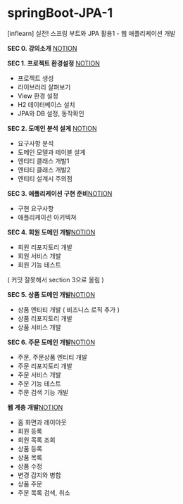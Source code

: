 # springBoot-JPA-1
[inflearn] 실전! 스프링 부트와 JPA 활용1 - 웹 애플리케이션 개발

**SEC 0. 강의소개** [NOTION](https://lucie-ko.notion.site/0-0e8523284ace46738c977adf32c650bc)

**SEC 1. 프로젝트 환경설정** [NOTION](https://lucie-ko.notion.site/1-ffec816ef58344639a2831121fa040b5)

- 프로젝트 생성
- 라이브러리 살펴보기
- View 환경 설정
- H2 데이터베이스 설치
- JPA와 DB 설정, 동작확인

**SEC 2. 도메인 분석 설계** [NOTION](https://lucie-ko.notion.site/2-73203ed5aa54434aa02d681cd01d35a5)

- 요구사항 분석
- 도메인 모델과 테이블 설계
- 엔티티 클래스 개발1
- 엔티티 클래스 개발2
- 엔티티 설계시 주의점

**SEC 3. 애플리케이션 구현 준비**[NOTION](https://lucie-ko.notion.site/3-d688ccdc97d841408e4d3b471387095b)

- 구현 요구사항
- 애플리케이션 아키텍쳐

**SEC 4. 회원 도메인 개발**[NOTION](https://lucie-ko.notion.site/4-fb139d08c0ba4563bf7c3884128e0ace)

- 회원 리포지토리 개발
- 회원 서비스 개발
- 회원 기능 테스트

( 커밋 잘못해서 section 3으로 올림 )

**SEC 5. 상품 도메인 개발**[NOTION](https://lucie-ko.notion.site/5-0e2550a8e83446a3b22dd3a43cb61b72)

- 상품 엔티티 개발 ( 비즈니스 로직 추가 )
- 상품 리포지토리 개발
- 상품 서비스 개발

**SEC 6. 주문 도메인 개발**[NOTION](https://lucie-ko.notion.site/6-a11505b3884a4cc28595a40adea99c3a)

- 주문, 주문상품 엔티티 개발
- 주문 리포지토리 개발
- 주문 서비스 개발
- 주문 기능 테스트
- 주문 검색 기능 개발

**웹 계층 개발**[NOTION](https://lucie-ko.notion.site/7-5ebd31d6c8ab4a038742ab5a85164ba4)

- 홈 화면과 레이아웃
- 회원 등록
- 회원 목록 조회
- 상품 등록
- 상품 목록
- 상품 수정
- 변경 감지와 병합
- 상품 주문
- 주문 목록 검색, 취소
